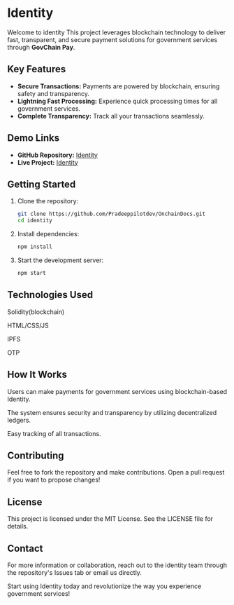 # Identity

Welcome to identity This project leverages blockchain technology to deliver fast, transparent, and secure payment solutions for government services through **GovChain Pay**. 

## Key Features

- **Secure Transactions:** Payments are powered by blockchain, ensuring safety and transparency.
- **Lightning Fast Processing:** Experience quick processing times for all government services.
- **Complete Transparency:** Track all your transactions seamlessly.

## Demo Links

- **GitHub Repository:** [Identity](https://github.com/Pradeeppilotdev/OnchainDocs)
- **Live Project:** [Identity](https://onchain-docs.vercel.app/)

## Getting Started

1. Clone the repository:
   ```bash
   git clone https://github.com/Pradeeppilotdev/OnchainDocs.git
   cd identity
2. Install dependencies:
   ```bash
   npm install
4. Start the development server:
   ```bash
   npm start
## Technologies Used
   Solidity(blockchain)

   HTML/CSS/JS

   IPFS

   OTP

   
## How It Works
Users can make payments for government services using blockchain-based Identity.

The system ensures security and transparency by utilizing decentralized ledgers.

Easy tracking of all transactions.

## Contributing
Feel free to fork the repository and make contributions. Open a pull request if you want to propose changes!

## License
This project is licensed under the MIT License. See the LICENSE file for details.

## Contact
For more information or collaboration, reach out to the identity team through the repository's Issues tab or email us directly.

Start using Identity today and revolutionize the way you experience government services!
   
